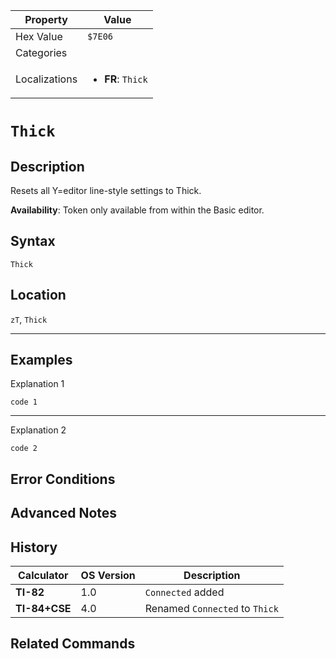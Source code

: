 | Property      | Value |
|---------------|-------|
| Hex Value     | `$7E06`|
| Categories    | <ul></ul> |
| Localizations | <ul><li><b>FR</b>: `Thick`</li></ul> |

# `Thick`

## Description
Resets all Y=editor line-style settings to Thick.


<b>Availability</b>: Token only available from within the Basic editor.

## Syntax
`Thick`

## Location
`zT`, `Thick`
<hr>

## Examples

Explanation 1
```ti-basic
code 1
```
---
Explanation 2
```ti-basic
code 2
```

## Error Conditions


## Advanced Notes


## History
| Calculator | OS Version | Description |
|------------|------------|-------------|
| <b>TI-82</b> | 1.0 | `Connected` added
| <b>TI-84+CSE</b> | 4.0 | Renamed `Connected` to `Thick`

## Related Commands

    